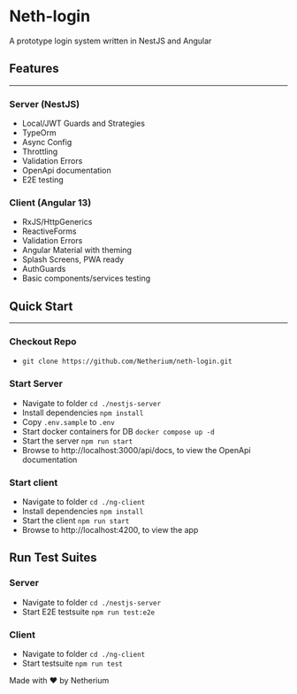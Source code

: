 # Neth-login

A prototype login system written in NestJS and Angular

## Features

___

### Server (NestJS)

- Local/JWT Guards and Strategies
- TypeOrm
- Async Config
- Throttling
- Validation Errors
- OpenApi documentation
- E2E testing

### Client (Angular 13)

- RxJS/HttpGenerics
- ReactiveForms
- Validation Errors
- Angular Material with theming
- Splash Screens, PWA ready
- AuthGuards
- Basic components/services testing

## Quick Start

___

### Checkout Repo

- `git clone https://github.com/Netherium/neth-login.git`

### Start Server

- Navigate to folder `cd ./nestjs-server`
- Install dependencies `npm install`
- Copy `.env.sample` to `.env`
- Start docker containers for DB `docker compose up -d`
- Start the server `npm run start`
- Browse to http://localhost:3000/api/docs, to view the OpenApi documentation

### Start client

- Navigate to folder `cd ./ng-client`
- Install dependencies `npm install`
- Start the client `npm run start`
- Browse to http://localhost:4200, to view the app

## Run Test Suites

### Server

- Navigate to folder `cd ./nestjs-server`
- Start E2E testsuite `npm run test:e2e`

### Client

- Navigate to folder `cd ./ng-client`
- Start testsuite `npm run test`

Made with ❤ by Netherium
